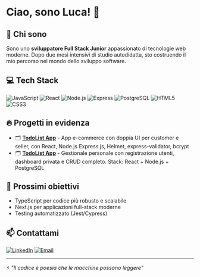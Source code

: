# Ciao, sono Luca! 👋

## 🚀 Chi sono
Sono uno **sviluppatore Full Stack Junior** appassionato di tecnologie web moderne. Dopo due mesi intensivi di studio autodidatta, sto costruendo il mio percorso nel mondo dello sviluppo software.

## 💻 Tech Stack
![JavaScript](https://img.shields.io/badge/-JavaScript-F7DF1E?style=flat-square&logo=javascript&logoColor=black)
![React](https://img.shields.io/badge/-React-61DAFB?style=flat-square&logo=react&logoColor=black)
![Node.js](https://img.shields.io/badge/-Node.js-339933?style=flat-square&logo=node.js&logoColor=white)
![Express](https://img.shields.io/badge/-Express-000000?style=flat-square&logo=express&logoColor=white)
![PostgreSQL](https://img.shields.io/badge/-PostgreSQL-336791?style=flat-square&logo=postgresql&logoColor=white)
![HTML5](https://img.shields.io/badge/-HTML5-E34F26?style=flat-square&logo=html5&logoColor=white)
![CSS3](https://img.shields.io/badge/-CSS3-1572B6?style=flat-square&logo=css3&logoColor=white)

## 🔥 Progetti in evidenza
- 🗂️ **[TodoList App](https://github.com/JustKelu/e-commerce-app)** - App e-commerce con doppia UI per customer e seller, con React, Node.js Express.js, Helmet, express-validator, bcrypt
- 🗂️ **[TodoList App](https://github.com/JustKelu/TodoList-App)** - Gestionale personale con registrazione utenti, dashboard privata e CRUD completo. Stack: React + Node.js + PostgreSQL

## 🌱 Prossimi obiettivi
- TypeScript per codice più robusto e scalabile
- Next.js per applicazioni full-stack moderne  
- Testing automatizzato (Jest/Cypress)

## 📫 Contattami
[![LinkedIn](https://img.shields.io/badge/-LinkedIn-0A66C2?style=flat-square&logo=linkedin&logoColor=white)](https://www.linkedin.com/in/luca-oliva-0281b6222)
[![Email](https://img.shields.io/badge/-Email-EA4335?style=flat-square&logo=gmail&logoColor=white)](mailto:luca.oliva.dev@gmail.com)

---
⚡ *"Il codice è poesia che le macchine possono leggere"*

